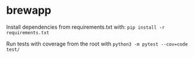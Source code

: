 # brewapp

Install dependencies from requirements.txt with: `pip install -r requirements.txt`

Run tests with coverage from the root with `python3 -m pytest --cov=code test/`